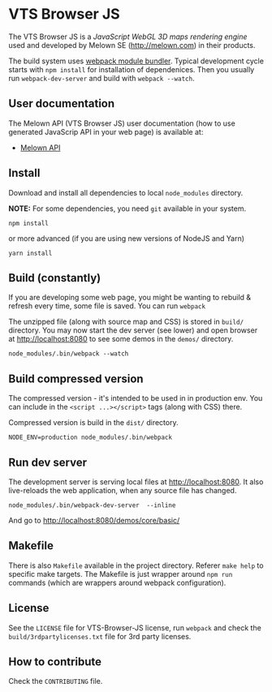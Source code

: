 # VTS Browser JS

The VTS Browser JS is a *JavaScript WebGL 3D maps rendering engine* used and
developed by Melown SE (http://melown.com) in their products.

The build system uses [webpack module bundler](http://webpack.github.io/).
Typical development cycle starts with `npm install` for installation of
dependenices. Then you usually run `webpack-dev-server` and build with `webpack
--watch`.

## User documentation

The Melown API (VTS Browser JS) user documentation (how to use generated
JavaScrip API in your web page) is available at:

* [Melown API](https://github.com/Melown/melown-js/wiki/Melown-API)

## Install

Download and install all dependencies to local `node_modules` directory. 

**NOTE:** For some dependencies, you need `git` available in your system.

```
npm install
```

or more advanced (if you are using new versions of NodeJS and Yarn)

```
yarn install
```

## Build (constantly)

If you are developing some web page, you might be wanting to rebuild & refresh
every time, some file is saved. You can run `webpack`

The unzipped file (along with source map and CSS) is stored in `build/`
directory. You may now start the dev server (see lower) and open browser at
[http://localhost:8080](http://localhost:8080) to see some demos in the `demos/`
directory.

```
node_modules/.bin/webpack --watch
```

## Build compressed version

The compressed version - it's intended to be used in in production env. You can
include in the `<script ...></script>` tags (along with CSS) there.

Compressed version is build in the `dist/` directory.

```
NODE_ENV=production node_modules/.bin/webpack
```

## Run dev server

The development server is serving local files at
[http://localhost:8080](http://localhost:8080). It also live-reloads the web
application, when any source file has changed. 

```
node_modules/.bin/webpack-dev-server  --inline
```

And go to [http://localhost:8080/demos/core/basic/](http://localhost:8080/demos/core/basic/)

## Makefile

There is also `Makefile` available in the project directory. Referer `make help`
to specific make targets. The Makefile is just wrapper around `npm run` commands
(which are wrappers around webpack configuration).

## License

See the `LICENSE` file for VTS-Browser-JS license, run `webpack` and check the
`build/3rdpartylicenses.txt` file for 3rd party licenses.

## How to contribute

Check the `CONTRIBUTING` file.
